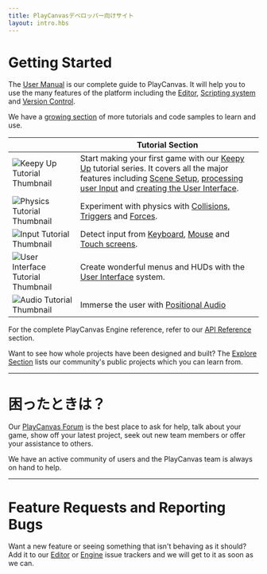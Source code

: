 ```yaml
---
title: PlayCanvasデベロッパー向けサイト
layout: intro.hbs
---
```


# Getting Started

The [User Manual][1] is our complete guide to PlayCanvas. It will help you to use the many features of the platform including the [Editor][2], [Scripting system][3] and [Version Control][4].

We have a [growing section][5] of more tutorials and code samples to learn and use.

|   | Tutorial Section   |
|---|---|
| ![Keepy Up Tutorial Thumbnail][6] | Start making your first game with our [Keepy Up][7] tutorial series. It covers all the major features including [Scene Setup][8], [processing user Input][9] and [creating the User Interface][10]. |
| ![Physics Tutorial Thumbnail][11] | Experiment with physics with [Collisions, Triggers][12] and [Forces][13].|
| ![Input Tutorial Thumbnail][14] | Detect input from [Keyboard][15], [Mouse][16] and [Touch screens][17]. |
| ![User Interface Tutorial Thumbnail][18] | Create wonderful menus and HUDs with the [User Interface][19] system. |
| ![Audio Tutorial Thumbnail][20] | Immerse the user with [Positional Audio][21] |

For the complete PlayCanvas Engine reference, refer to our [API Reference][22] section.

Want to see how whole projects have been designed and built? The [Explore Section][23] lists our community's public projects which you can learn from.

<hr />

# 困ったときは？

Our [PlayCanvas Forum][24] is the best place to ask for help, talk about your game, show off your latest project, seek out new team members or offer your assistance to others.

We have an active community of users and the PlayCanvas team is always on hand to help.

<hr />

# Feature Requests and Reporting Bugs

Want a new feature or seeing something that isn't behaving as it should? Add it to our [Editor][25] or [Engine][26] issue trackers and we will get to it as soon as we can.

[1]: /user-manual
[2]: /user-manual/designer/
[3]: /user-manual/scripting/
[4]: /user-manual/version-control/
[5]: /tutorials/
[6]: /images/user-manual/frontpage/keepy_up_tutorial_thumb.png
[7]: /tutorials/keepyup-part-one/
[8]: /tutorials/keepyup-part-one/
[9]: /tutorials/keepyup-part-four/
[10]: /tutorials/keepyup-part-six/
[11]: /images/user-manual/frontpage/physics_tutorial_thumb.png
[12]: /tutorials/collision-and-triggers/
[13]: /tutorials/Using-forces-on-rigid-bodies/
[14]: /images/user-manual/frontpage/input_tutorial_thumb.png
[15]: /tutorials/keyboard-input/
[16]: /tutorials/mouse-input/
[17]: /tutorials/basic-touch-input/
[18]: /images/user-manual/frontpage/ui_tutorial_thumb.png
[19]: /tutorials/ui-elements-buttons/
[20]: /images/user-manual/frontpage/audio_tutorial_thumb.png
[21]: /tutorials/basic-audio/
[22]: /api/
[23]: https://playcanvas.com/explore/plays
[24]: https://forum.playcanvas.com/
[25]: https://github.com/playcanvas/editor/issues
[26]: https://github.com/playcanvas/engine/issues


